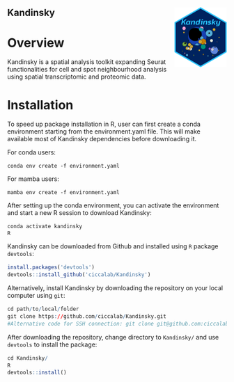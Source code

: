 ## Kandinsky <img src="man/figures/logo.png" align="right" height="138" alt="" />
# Overview
Kandinsky is a spatial analysis toolkit expanding Seurat functionalities for cell and spot neighbourhood analysis using spatial transcriptomic and proteomic data.

# Installation
To speed up package installation in R, user can first create a conda environment starting from the environment.yaml file.
This will make available most of Kandinsky dependencies before downloading it.

For conda users:
```
conda env create -f environment.yaml
```

For mamba users:
```
mamba env create -f environment.yaml
```

After setting up the conda environment, you can activate the environment and start a new R session to download Kandinsky:

```
conda activate kandinsky
R
```

Kandinsky can be downloaded from Github and installed using `R` package `devtools`:
```r
install.packages('devtools')
devtools::install_github('ciccalab/Kandinsky')
```

Alternatively, install Kandinsky by downloading the repository on your local computer using `git`:

```r
cd path/to/local/folder
git clone https://github.com/ciccalab/Kandinsky.git
#Alternative code for SSH connection: git clone git@github.com:ciccalab/Kandinsky.git
```

After downloading the repository, change directory to `Kandinsky/` and use `devtools` to install the package:

```r
cd Kandinsky/
R
devtools::install()
```
